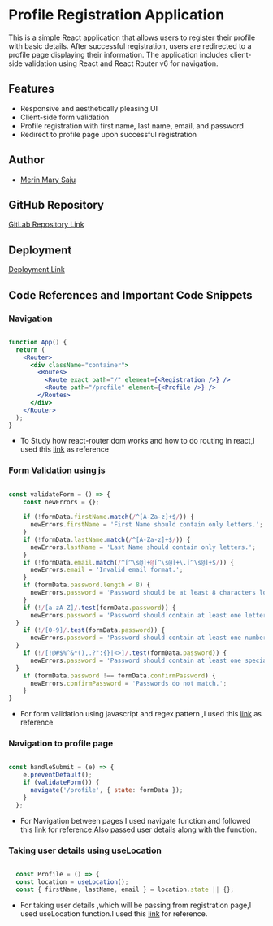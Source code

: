 # Profile Registration Application

This is a simple React application that allows users to register their profile with basic details. After successful registration, users are redirected to a profile page displaying their information. The application includes client-side validation using React and React Router v6 for navigation.

## Features

- Responsive and aesthetically pleasing UI
- Client-side form validation
- Profile registration with first name, last name, email, and password
- Redirect to profile page upon successful registration

## Author

- [Merin Mary Saju](mr457277@dal.ca)

## GitHub Repository

[GitLab Repository Link](https://git.cs.dal.ca/msaju/csci-5709-tutorials/-/tree/main/tutorial2?ref_type=heads)

## Deployment

[Deployment Link](https://tutorials-fudx.vercel.app/)

## Code References and Important Code Snippets

### Navigation

```jsx

function App() {
  return (
    <Router>
      <div className="container">
        <Routes>
          <Route exact path="/" element={<Registration />} />
          <Route path="/profile" element={<Profile />} />
        </Routes>
      </div>
    </Router>
  );
}


```

- To Study how react-router dom works and how to do routing in react,I used this [link](https://reactrouter.com/en/main/route/route) as reference 


### Form Validation using js

```jsx

const validateForm = () => {
    const newErrors = {};
    
    if (!formData.firstName.match(/^[A-Za-z]+$/)) {
      newErrors.firstName = 'First Name should contain only letters.';
    }
    if (!formData.lastName.match(/^[A-Za-z]+$/)) {
      newErrors.lastName = 'Last Name should contain only letters.';
    }
    if (!formData.email.match(/^[^\s@]+@[^\s@]+\.[^\s@]+$/)) {
      newErrors.email = 'Invalid email format.';
    }
    if (formData.password.length < 8) {
      newErrors.password = 'Password should be at least 8 characters long.';
    }
    if (!/[a-zA-Z]/.test(formData.password)) {
      newErrors.password = 'Password should contain at least one letter.';
  } 
    if (!/[0-9]/.test(formData.password)) {
      newErrors.password = 'Password should contain at least one number.';
  } 
    if (!/[!@#$%^&*(),.?":{}|<>]/.test(formData.password)) {
      newErrors.password = 'Password should contain at least one special character.';
  }
    if (formData.password !== formData.confirmPassword) {
      newErrors.confirmPassword = 'Passwords do not match.';
    }
}

```

- For form validation using javascript and regex pattern ,I used this [link](https://www.geeksforgeeks.org/how-to-validate-form-using-regular-expression-in-javascript/) as reference

### Navigation to profile page

```jsx

const handleSubmit = (e) => {
    e.preventDefault();
    if (validateForm()) {
      navigate('/profile', { state: formData });
    }
  };

```
- For Navigation between pages I used navigate function and followed this [link](https://reactnavigation.org/docs/navigating/) for reference.Also passed user details  along with the function.

### Taking user details using useLocation

```jsx

  const Profile = () => {
  const location = useLocation();
  const { firstName, lastName, email } = location.state || {};

```

- For taking user details ,which will be passing from registration page,I used useLocation function.I used this [link](https://www.kindacode.com/article/react-router-uselocation-hook-tutorial-and-examples/) for reference.



